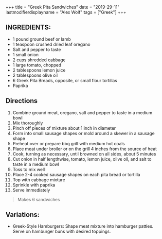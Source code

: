 +++
title = "Greek Pita Sandwiches"
date = "2019-29-11"
lastmodifierdisplayname = "Alex Wolf"
tags = ["Greek"]
+++

## INGREDIENTS:

* 1 pound ground beef or lamb
* 1 teaspoon crushed dried leaf oregano
* Salt and pepper to taste
* 1 small  onion
* 2 cups shredded cabbage
* 1 large tomato, chopped 
* 2 tablespoons lemon juice
* 2 tablespoons olive oil
* 6 Greek Pita Breads, opposite, or small flour tortillas
* Paprika

## Directions

1. Combine ground meat, oregano, salt and pepper to taste in a medium bowl
2. Mix thoroughly
3. Pinch off pieces of mixture about 1 inch in diameter
4. Form into small sausage shapes or mold around a skewer in a sausage shape
5. Preheat over or prepare bbq grill with medium hot coals
6. Place meat under broiler or on the grill 4 inches from the source of heat
7. Cook, turning as necessary, until browned on all sides, about 5 minutes
8. Cut onion in half lengthwise, tomato, lemon juice, olive oil, and salt to taste in a medium bowl
9. Toss to mix well
10. Place 2-4 cooked sausage shapes on each pita bread or tortilla
11. Top with cabbage mixture
12. Sprinkle with paprika
13. Serve immediately

> Makes 6 sandwiches

## Variations:

* Greek-Style Hamburgers: Shape meat mixture into hamburger patties. Serve on hamburger buns with desired toppings.